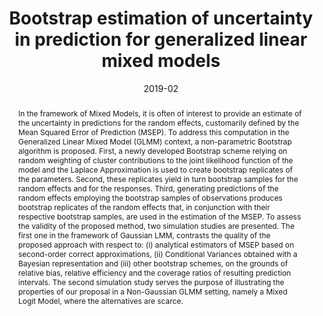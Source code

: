 ---
abstract: "In the framework of Mixed Models, it is often of interest to provide an 
  estimate of the uncertainty in predictions for the random effects, customarily 
  defined by the Mean Squared Error of Prediction (MSEP). To address this 
  computation in the Generalized Linear Mixed Model (GLMM) context, a 
  non-parametric Bootstrap algorithm is proposed. 
  
  First, a newly developed Bootstrap scheme relying on random weighting of cluster 
  contributions to the joint likelihood function of the model and the Laplace 
  Approximation is used to create bootstrap replicates of the parameters. 
  
  Second, these replicates yield in turn bootstrap samples for the random effects 
  and for the responses. 
  
  Third, generating predictions of the random effects employing the 
  bootstrap samples of observations produces bootstrap replicates of the random 
  effects that, in conjunction with their respective bootstrap samples, are used in the 
  estimation of the MSEP. 
  
  To assess the validity of the proposed method, two simulation 
  studies are presented. The first one in the framework of Gaussian LMM, contrasts the 
  quality of the proposed approach with respect to: (i) analytical estimators of MSEP 
  based on second-order correct approximations, (ii) Conditional Variances obtained with 
  a Bayesian representation and (iii) other bootstrap schemes, on the grounds of 
  relative bias, relative efficiency and the coverage ratios of resulting prediction 
  intervals. The second simulation study serves the purpose of illustrating the 
  properties of our proposal in a Non-Gaussian GLMM setting, namely a Mixed Logit 
  Model, where the alternatives are scarce."
authors: [admin, Eva Cantoni]
date: "2019-02"
doi: https://doi.org/10.1016/j.csda.2018.08.006
links:
- icon: github
  icon_pack: fab
  name: Code
  url: https://github.com/dfloresag/glmmBoot
featured: false
projects: []
publication: '*Computational Statistics & Data Analysis* (130)'
publication_short: ""
publication_types:
- "2"
publishDate: "2017-01-01T00:00:00Z"
summary: "A new way of computing the uncertainty in prediction of Random Effects with a novel Bootstrapping method."
tags:
- Bootstrap
- GLMM
- Prediction
- Random effects
- MSEP
- Laplace approximation
title: Bootstrap estimation of uncertainty in prediction for generalized linear mixed models
url_code: ""
url_dataset: ""
url_pdf: "https://www.sciencedirect.com/science/article/abs/pii/S0167947318301890?via%3Dihub"
url_poster: ""
url_project: ""
url_slides: ""
url_source: ""
url_video: ""
---